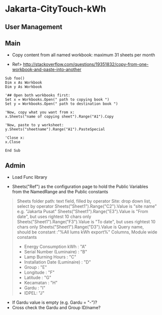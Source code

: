 # Jakarta-CityTouch-kWh

## User Management



## Main 

* Copy content from all named workbook: maximum 31 sheets per month

* Ref> http://stackoverflow.com/questions/19351832/copy-from-one-workbook-and-paste-into-another

```
Sub foo()
Dim x As Workbook
Dim y As Workbook

'## Open both workbooks first:
Set x = Workbooks.Open(" path to copying book ")
Set y = Workbooks.Open(" path to destination book ")

'Now, copy what you want from x:
x.Sheets("name of copying sheet").Range("A1").Copy

'Now, paste to y worksheet:
y.Sheets("sheetname").Range("A1").PasteSpecial

'Close x:
x.Close

End Sub
```

## Admin
* Load Func library 

* Sheets("Ref") as the configuration page to hold the Public Variables from the NamedRange and the Public constants 
> Sheets folder path: text field, filled by operator
> Site: drop down list, select by operator
> Sheets("Sheet1").Range("C2").Value is "site name" e.g. "Jakarta Pusat"
> Sheets("Sheet1").Range("E3").Value is "From date", but uses rightest 10 chars only
> Sheets("Sheet1").Range("F3").Value is "To date", but uses rightest 10 chars only 
> Sheets("Sheet1").Range("D3").Value is Query name, should be constant :"%All lums kWh export%"
> Columns, Module wide constants
>* Energy Consumption kWh	: "A"
>* Serial Number (Luminaire)	: "B"
>* Lamp Burning Hours	: "C"
>* Installation Date (Luminaire)	: "D"
>* Group	: "E"
>* Longitude	: "F"
>* Latitude	: "G"
>* Kecamatan	: "H"
>* Gardu	: "I"
>* IDPEL: "J"

> 


* If Gardu value is empty (e.g. Gardu = "-")?
* Cross check the Gardu and Group ID/name? 


